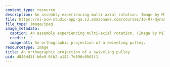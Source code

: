 ```yaml
---
content_type: resource
description: An assembly experiencing multi-axial rotation. Image by MIT Open Courseware.
file: https://ol-ocw-studio-app-qa.s3.amazonaws.com/courses/16-07-dynamics-fall-2009/d840d43fb6e90fb2a1427e896c0501f1_16-07f09.jpg
file_type: image/jpeg
image_metadata:
  caption: An assembly experiencing multi-axial rotation. (Image by MIT OpenCourseWare.)
  credit: ''
  image-alt: An orthographic projection of a swiveling pulley.
resourcetype: Image
title: An orthographic projection of a swiveling pulley
uid: d840d43f-b6e9-0fb2-a142-7e896c0501f1
---
```

